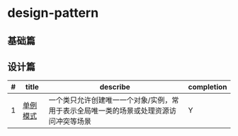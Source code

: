 # design-pattern

## 基础篇

## 设计篇
|#|title|describe|completion|
|-|-|-|-|
|1|[单例模式](singletion/README.md)|一个类只允许创建唯一一个对象/实例，常用于表示全局唯一类的场景或处理资源访问冲突等场景|Y|